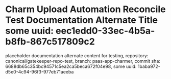 # Charm Upload Automation Reconcile Test Documentation Alternate Title some uuid: eec1edd0-33ec-4b5a-b8fb-867c517809c2
 placeholder documentation alternate content for testing,  repository: canonical/gatekeeper-repo-test,  branch: paas-app-charmer,  commit sha: 6688db65c354bc94571c5ea2ca5beca672f04e98,  some uuid: 1baba972-d5e0-4c94-96f3-977eb71aeeba

